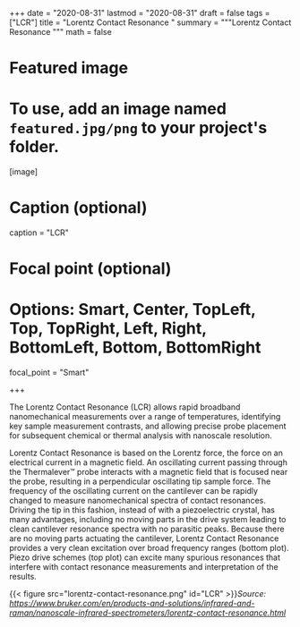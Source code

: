 +++
date = "2020-08-31"
lastmod = "2020-08-31"
draft = false
tags = ["LCR"]
title = "Lorentz Contact Resonance "
summary = """Lorentz Contact Resonance 
"""
math = false

# Featured image
# To use, add an image named `featured.jpg/png` to your project's folder. 
[image]
  # Caption (optional)
  caption = "LCR"
  
  # Focal point (optional)
  # Options: Smart, Center, TopLeft, Top, TopRight, Left, Right, BottomLeft, Bottom, BottomRight
  focal_point = "Smart"

+++

The Lorentz Contact Resonance (LCR) allows rapid broadband nanomechanical measurements over a range of temperatures, identifying key sample measurement contrasts, and allowing precise probe placement for subsequent chemical or thermal analysis with nanoscale resolution.


Lorentz Contact Resonance is based on the Lorentz force, the force on an electrical current in a magnetic field. An oscillating current passing through the Thermalever™ probe interacts with a magnetic field that is focused near the probe, resulting in a perpendicular oscillating tip sample force. The frequency of the oscillating current on the cantilever can be rapidly changed to measure nanomechanical spectra of contact resonances. Driving the tip in this fashion, instead of with a piezoelectric crystal, has many advantages, including no moving parts in the drive system leading to clean cantilever resonance spectra with no parasitic peaks. Because there are no moving parts actuating the cantilever, Lorentz Contact Resonance provides a very clean excitation over broad frequency ranges (bottom plot). Piezo drive schemes (top plot) can excite many spurious resonances that interfere with contact resonance measurements and interpretation of the results.

{{< figure src="lorentz-contact-resonance.png" id="LCR" >}}*Source: https://www.bruker.com/en/products-and-solutions/infrared-and-raman/nanoscale-infrared-spectrometers/lorentz-contact-resonance.html*
